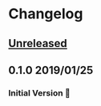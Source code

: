 # Changelog

## [Unreleased](https://github.com/spenserblack/check-latest-rs/compare/v0.1.0...master)

## 0.1.0 2019/01/25
### Initial Version :tada:
